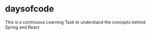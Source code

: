 # daysofcode

This is a continuous Learning Task to understand the concepts behind Spring and React 
